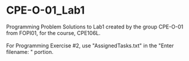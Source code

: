 # CPE-O-01_Lab1
Programming Problem Solutions to Lab1 created by the group CPE-O-01 from FOPI01, for the course, CPE106L. <br />
<br />
For Programming Exercise #2, use "AssignedTasks.txt" in the "Enter filename: " portion.
